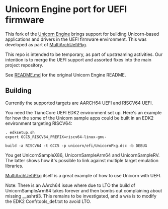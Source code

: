 Unicorn Engine port for UEFI firmware
=====================================

This fork of the [Unicorn Engine](https://github.com/unicorn-engine/unicorn) brings support
for building Unicorn-based applications and drivers in the UEFI firmware environment.
This was developed as part of [MultiArchUefiPkg](https://github.com/intel/MultiArchUefiPkg).

This repo is intended to be temporary, as part of upstreaming activities. Our intention
is to merge the UEFI support and assorted fixes into the main project repository.

See [README.md](README.md) for the original Unicorn Engine README.

Building
--------

Currently the supported targets are AARCH64 UEFI and RISCV64 UEFI.

You need the TianoCore UEFI EDK2 environment set up. Here's an example for
how the some of the Unicorn sample apps could be built in an EDK2 environment
targeting RISCV64:
```
. edksetup.sh
export GCC5_RISCV64_PREFIX=riscv64-linux-gnu-

build -a RISCV64 -t GCC5 -p unicorn/efi/UnicornPkg.dsc -b DEBUG
```

You get UnicornSampleX86, UnicornSampleArm64 and UnicornSampleRV.
The latter shows how it's possible to link against multiple target
emulation libraries.

[MultiArchUefiPkg](https://github.com/intel/MultiArchUefiPkg) itself is a great example
of how to use Unicorn with UEFI.

Note: There is an AArch64 issue where due to LTO the build of UnicornSampleArm64
takes forever and then bombs out complaining about missing __ashrti3.
This remains to be investigated, and a w/a is to modify the EDK2 Conf/tools_def.txt
to avoid LTO.
